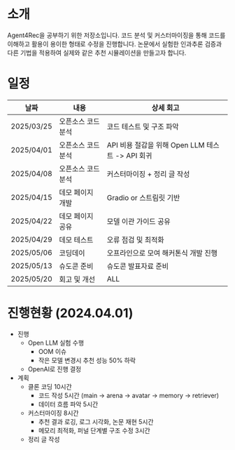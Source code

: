# 소개
Agent4Rec을 공부하기 위한 저장소입니다. 코드 분석 및 커스터마이징을 통해 코드를 이해하고 활용이 용이한 형태로 수정을 진행합니다. 논문에서 실험한 인과추론 검증과 다른 기법을 적용하여 실제와 같은 추천 시뮬레이션을 만들고자 합니다.

# 일정
| 날짜 | 내용 | 상세 회고 | 
| -------- | -------- | ---- |
| 2025/03/25 |  오픈소스 코드 분석 | 코드 테스트 및 구조 파악 | 
| 2025/04/01 |  오픈소스 코드 분석 | API 비용 절감을 위해 Open LLM 테스트 -> API 회귀 | 
| 2025/04/08 |  오픈소스 코드 분석 | 커스터마이징 + 정리 글 작성 |
| 2025/04/15 |  데모 페이지 개발 | Gradio or 스트림릿 기반  | 
| 2025/04/22 |  데모 페이지 공유 | 모델 이관 가이드 공유 | 
| 2025/04/29 |  데모 테스트 | 오류 점검 및 최적화 | 
| 2025/05/06 |  코딩데이    | 오프라인으로 모여 해커톤식 개발 진행 | 
| 2025/05/13 |  슈도콘 준비 | 슈도콘 발표자료 준비 | 
| 2025/05/20 |  회고 및 개선 | ALL |


# 진행현황 (2024.04.01)
- 진행
    - Open LLM 실험 수행
        - OOM 이슈
        - 작은 모델 변경시 추천 성능 50% 하락
    - OpenAI로 진행 결정
- 계획
    - 클론 코딩 10시간
        - 코드 작성 5시간 (main → arena → avatar → memory → retriever)
        - 데이터 흐름 파악 5시간
    - 커스터마이징 8시간
        - 추천 결과 로깅, 로그 시각화, 논문 재현 5시간
        - 메모리 최적화, 퍼널 단계별 구조 수정 3시간
    - 정리 글 작성